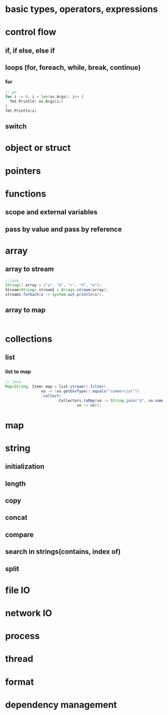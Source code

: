 # basic types, operators, expressions

# control flow

## if, if else, else if

## loops (for, foreach, while, break, continue)

### for

```go
// go
for i := 0; i < len(os.Args); i++ {
  fmt.Println( os.Args[i])
}
fmt.Println(s)
```

## switch

# object or struct

# pointers

# functions

## scope and external variables

## pass by value and pass by reference

# array

## array to stream

``` java 
//java 
String[] array = {"a", "b", "c", "d", "e"};
Stream<String> stream1 = Arrays.stream(array);
stream1.forEach(x -> System.out.println(x));
```

## array to map

### 

``` java

```

# collections

## list 

### list to map 

``` java
// java
Map<String, Item> map = list.stream().filter(
                vo -> !vo.getEnvType().equals("commercial"))
                .collect(
                        Collectors.toMap(vo -> String.join("@", vo.name(), vo.region()),
                                vo -> vo));
```

# map

# string

## initialization 

## length 

## copy

## concat

## compare

## search in strings(contains, index of)

## split

# file IO

# network IO

# process 

# thread

# format 

# dependency management
